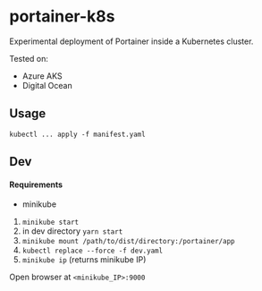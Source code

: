 # portainer-k8s

Experimental deployment of Portainer inside a Kubernetes cluster.

Tested on:

* Azure AKS
* Digital Ocean

## Usage

```
kubectl ... apply -f manifest.yaml
```

## Dev

#### Requirements
- minikube

1. `minikube start`
2. in dev directory `yarn start`
3. `minikube mount /path/to/dist/directory:/portainer/app`
4. `kubectl replace --force -f dev.yaml`
5. `minikube ip` (returns minikube IP)

Open browser at `<minikube_IP>:9000`
